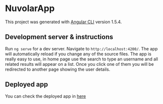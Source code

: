 # NuvolarApp

This project was generated with [Angular CLI](https://github.com/angular/angular-cli) version 1.5.4.

## Development server & instructions

Run `ng serve` for a dev server. Navigate to `http://localhost:4200/`. The app will automatically reload if you change any of the source files.
The app is really easy to use, in home page use the search to type an username and all related results will appear on a list. Once you click one of them you will be redirected to another page showing the user details.

## Deployed app
You can check the deployed app in [here](https://nuvolar-app.herokuapp.com)


